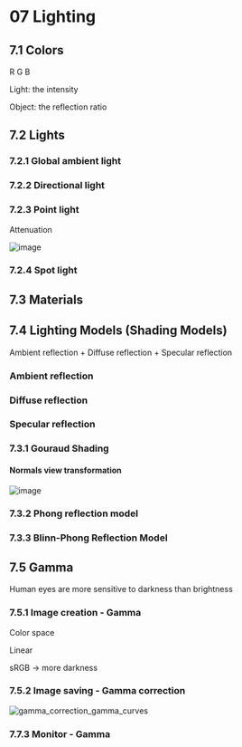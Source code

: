 # 07 Lighting

## 7.1 Colors
R G B

Light: the intensity

Object: the reflection ratio


## 7.2 Lights
### 7.2.1 Global ambient light


### 7.2.2 Directional light

### 7.2.3 Point light

Attenuation

![image](https://github.com/user-attachments/assets/21add553-e49c-41fb-bb63-b6799b09c3b8)

### 7.2.4 Spot light


## 7.3 Materials



## 7.4 Lighting Models (Shading Models)
Ambient reflection + Diffuse reflection + Specular reflection

### Ambient reflection

### Diffuse reflection

### Specular reflection

### 7.3.1 Gouraud Shading

#### Normals view transformation
![image](https://github.com/user-attachments/assets/233aaa91-221e-4d9a-8579-a02221cc0609)

### 7.3.2 Phong reflection model

### 7.3.3 Blinn-Phong Reflection Model

## 7.5 Gamma

Human eyes are more sensitive to darkness than brightness

### 7.5.1 Image creation - Gamma
Color space

Linear 

sRGB → more darkness

### 7.5.2 Image saving - Gamma correction
![gamma_correction_gamma_curves](https://github.com/user-attachments/assets/cbf1a3b0-8eda-47bd-aa58-208ad3af5c72)

### 7.7.3 Monitor - Gamma

